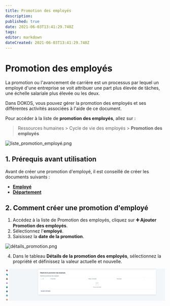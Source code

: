 ```yaml
---
title: Promotion des employés
description: 
published: true
date: 2021-06-03T13:41:29.740Z
tags: 
editor: markdown
dateCreated: 2021-06-03T13:41:29.740Z
---
```


# Promotion des employés

La promotion ou l'avancement de carrière est un processus par lequel un employé d'une entreprise se voit attribuer une part plus élevée de tâches, une échelle salariale plus élevée ou les deux.

Dans DOKOS, vous pouvez gérer la promotion des employés et ses différentes activités associées à l'aide de ce document.

Pour accéder à la liste de **promotion des employés**, allez sur :

> Ressources humaines > Cycle de vie des employés > **Promotion des employés**

![liste_promotion_employé.png](/content/rh/employee-promotion/liste_promotion_employé.png)

## 1. Prérequis avant utilisation

Avant de créer une promotion d'employé, il est conseillé de créer les documents suivants :

- **[Employé](/rh/employee)**
- **[Département](/rh/department)**

## 2. Comment créer une promotion d'employé

1. Accédez à la liste de Promotion des employés, cliquez sur **:heavy_plus_sign: Ajouter Promotion des employés**.
2. Sélectionnez l'**employé**.
3. Saisissez la **date de la promotion**.

![détails_promotion.png](/content/rh/employee-promotion/détails_promotion.png)

4. Dans le tableau **Détails de la promotion des employés**, sélectionnez la propriété et définissez la valeur actuelle et nouvelle.

![autres_info_promotion.png](/content/rh/employee-promotion/autres_info_promotion.png)
